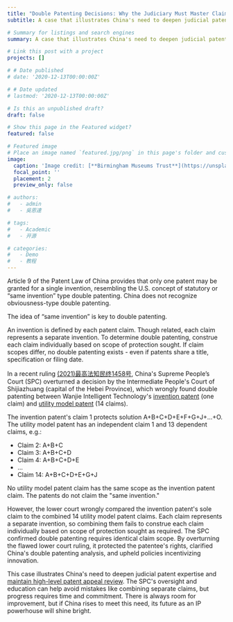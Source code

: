 ```yaml
---
title: "Double Patenting Decisions: Why the Judiciary Must Master Claim Construction"
subtitle: A case that illustrates China's need to deepen judicial patent expertise and maintain high-level patent appeal review

# Summary for listings and search engines
summary: A case that illustrates China's need to deepen judicial patent expertise and maintain high-level patent appeal review

# Link this post with a project
projects: []

# # Date published
# date: '2020-12-13T00:00:00Z'

# # Date updated
# lastmod: '2020-12-13T00:00:00Z'

# Is this an unpublished draft?
draft: false

# Show this page in the Featured widget?
featured: false

# Featured image
# Place an image named `featured.jpg/png` in this page's folder and customize its options here.
image:
  caption: 'Image credit: [**Birmingham Museums Trust**](https://unsplash.com/photos/p00MgXaa6as)'
  focal_point: ''
  placement: 2
  preview_only: false

# authors:
#   - admin
#   - 吳恩達

# tags:
#   - Academic
#   - 开源

# categories:
#   - Demo
#   - 教程
---
```


Article 9 of the Patent Law of China provides that only one patent may be granted for a single invention, resembling the U.S. concept of statutory or “same invention” type double patenting. China does not recognize obviousness-type double patenting.

The idea of “same invention” is key to double patenting. 

An invention is defined by each patent claim. Though related, each claim represents a separate invention. To determine double patenting, construe each claim individually based on scope of protection sought. If claim scopes differ, no double patenting exists - even if patents share a title, specification or filing date. 

In a recent ruling [(2021)最高法知民终1458号](https://www.hnipd.com/sbsxq_329284.html), China's Supreme People’s Court (SPC) overturned a decision by the Intermediate People's Court of Shijiazhuang (capital of the Hebei Province), which wrongly found double patenting between Wanjie Intelligent Technology's [invention patent](https://patents.google.com/patent/CN103392754B/en) (one claim) and [utility model patent](https://patents.google.com/patent/CN203416761U/en) (14 claims). 

The invention patent's claim 1 protects solution A+B+C+D+E+F+G+J+...+O. The utility model patent has an independent claim 1 and 13 dependent claims, e.g.:
- Claim 2: A+B+C
- Claim 3: A+B+C+D
- Claim 4: A+B+C+D+E
- ...
- Claim 14: A+B+C+D+E+G+J

No utility model patent claim has the same scope as the invention patent claim. The patents do not claim the "same invention."

However, the lower court wrongly compared the invention patent's sole claim to the combined 14 utility model patent claims. Each claim represents a separate invention, so combining them fails to construe each claim individually based on scope of protection sought as required. The SPC confirmed double patenting requires identical claim scope. By overturning the flawed lower court ruling, it protected the patentee's rights, clarified China's double patenting analysis, and upheld policies incentivizing innovation. 

This case illustrates China's need to deepen judicial patent expertise and [maintain high-level patent appeal review](https://www.worldtrademarkreview.com/regionindustry-guide/china-managing-the-ip-lifecycle/2023/article/lessons-the-case-law-of-chinas-ip-appeals-court). The SPC's oversight and education can help avoid mistakes like combining separate claims, but progress requires time and commitment. There is always room for improvement, but if China rises to meet this need, its future as an IP powerhouse will shine bright.

<!-- ```python
import libr
print('hello')
```

## Overview

1. The Wowchemy website builder for Hugo, along with its starter templates, is designed for professional creators, educators, and teams/organizations - although it can be used to create any kind of site
2. The template can be modified and customised to suit your needs. It's a good platform for anyone looking to take control of their data and online identity whilst having the convenience to start off with a **no-code solution (write in Markdown and customize with YAML parameters)** and having **flexibility to later add even deeper personalization with HTML and CSS**
3. You can work with all your favourite tools and apps with hundreds of plugins and integrations to speed up your workflows, interact with your readers, and much more

[![The template is mobile first with a responsive design to ensure that your site looks stunning on every device.](https://raw.githubusercontent.com/wowchemy/wowchemy-hugo-modules/main/starters/academic/preview.png)](https://wowchemy.com)

## Get Started

- 👉 [**Create a new site**](https://wowchemy.com/templates/)
- 📚 [**Personalize your site**](https://wowchemy.com/docs/)
- 💬 [Chat with the **Wowchemy community**](https://discord.gg/z8wNYzb) or [**Hugo community**](https://discourse.gohugo.io)
- 🐦 Twitter: [@wowchemy](https://twitter.com/wowchemy) [@GeorgeCushen](https://twitter.com/GeorgeCushen) [#MadeWithWowchemy](https://twitter.com/search?q=%23MadeWithWowchemy&src=typed_query)
- 💡 [Request a **feature** or report a **bug** for _Wowchemy_](https://github.com/wowchemy/wowchemy-hugo-themes/issues)
- ⬆️ **Updating Wowchemy?** View the [Update Tutorial](https://wowchemy.com/docs/hugo-tutorials/update/) and [Release Notes](https://wowchemy.com/updates/)

## Crowd-funded open-source software

To help us develop this template and software sustainably under the MIT license, we ask all individuals and businesses that use it to help support its ongoing maintenance and development via sponsorship.

### [❤️ Click here to become a sponsor and help support Wowchemy's future ❤️](https://wowchemy.com/sponsor/)

As a token of appreciation for sponsoring, you can **unlock [these](https://wowchemy.com/sponsor/) awesome rewards and extra features 🦄✨**

## Ecosystem

- **[Hugo Academic CLI](https://github.com/wowchemy/hugo-academic-cli):** Automatically import publications from BibTeX

## Inspiration

[Check out the latest **demo**](https://academic-demo.netlify.com/) of what you'll get in less than 10 minutes, or [view the **showcase**](https://wowchemy.com/user-stories/) of personal, project, and business sites.

## Features

- **Page builder** - Create _anything_ with [**widgets**](https://wowchemy.com/docs/page-builder/) and [**elements**](https://wowchemy.com/docs/content/writing-markdown-latex/)
- **Edit any type of content** - Blog posts, publications, talks, slides, projects, and more!
- **Create content** in [**Markdown**](https://wowchemy.com/docs/content/writing-markdown-latex/), [**Jupyter**](https://wowchemy.com/docs/import/jupyter/), or [**RStudio**](https://wowchemy.com/docs/install-locally/)
- **Plugin System** - Fully customizable [**color** and **font themes**](https://wowchemy.com/docs/customization/)
- **Display Code and Math** - Code highlighting and [LaTeX math](https://en.wikibooks.org/wiki/LaTeX/Mathematics) supported
- **Integrations** - [Google Analytics](https://analytics.google.com), [Disqus commenting](https://disqus.com), Maps, Contact Forms, and more!
- **Beautiful Site** - Simple and refreshing one page design
- **Industry-Leading SEO** - Help get your website found on search engines and social media
- **Media Galleries** - Display your images and videos with captions in a customizable gallery
- **Mobile Friendly** - Look amazing on every screen with a mobile friendly version of your site
- **Multi-language** - 34+ language packs including English, 中文, and Português
- **Multi-user** - Each author gets their own profile page
- **Privacy Pack** - Assists with GDPR
- **Stand Out** - Bring your site to life with animation, parallax backgrounds, and scroll effects
- **One-Click Deployment** - No servers. No databases. Only files.

## Themes

Wowchemy and its templates come with **automatic day (light) and night (dark) mode** built-in. Alternatively, visitors can choose their preferred mode - click the moon icon in the top right of the [Demo](https://academic-demo.netlify.com/) to see it in action! Day/night mode can also be disabled by the site admin in `params.toml`.

[Choose a stunning **theme** and **font**](https://wowchemy.com/docs/customization) for your site. Themes are fully customizable.

## License

Copyright 2016-present [George Cushen](https://georgecushen.com).

Released under the [MIT](https://github.com/wowchemy/wowchemy-hugo-themes/blob/master/LICENSE.md) license. -->
